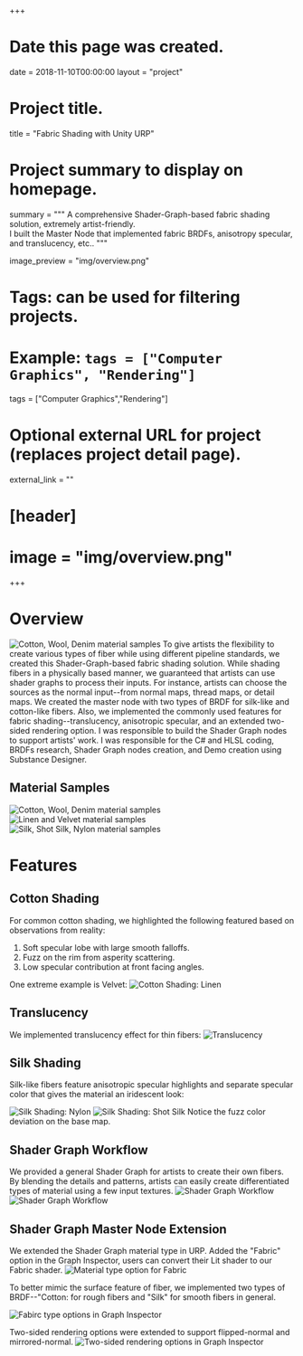 +++
# Date this page was created.
date = 2018-11-10T00:00:00
layout = "project"

# Project title.
title = "Fabric Shading with Unity URP"

# Project summary to display on homepage.
summary = """
A comprehensive Shader-Graph-based fabric shading solution, extremely artist-friendly.<br>
I built the Master Node that implemented fabric BRDFs, anisotropy specular, and translucency, etc..
 """

image_preview = "img/overview.png"

# Tags: can be used for filtering projects.
# Example: `tags = ["Computer Graphics", "Rendering"]`
tags = ["Computer Graphics","Rendering"]

# Optional external URL for project (replaces project detail page).
external_link = ""

# [header]
# image = "img/overview.png"

+++

# Overview
![Cotton, Wool, Denim material samples](img/overview.png)
To give artists the flexibility to create various types of fiber while using different pipeline standards, we created this Shader-Graph-based fabric shading solution. While shading fibers in a physically based manner, we guaranteed that artists can use shader graphs to process their inputs. For instance, artists can choose the sources as the normal input--from normal maps, thread maps, or detail maps. We created the master node with two types of BRDF for silk-like and cotton-like fibers. Also, we implemented the commonly used features for fabric shading--translucency, anisotropic specular, and an extended two-sided rendering option. 
I was responsible to build the Shader Graph nodes to support artists' work. I was responsible for the C# and HLSL coding, BRDFs research, Shader Graph nodes creation, and Demo creation using Substance Designer. 

## Material Samples
![Cotton, Wool, Denim material samples](img/fabric_sample1.png)
![Linen and Velvet material samples](img/fabric_sample2.png)
![Silk, Shot Silk, Nylon material samples](img/fabric_sample3.png)

# Features
## Cotton Shading
For common cotton shading, we highlighted the following featured based on observations from reality:
1. Soft specular lobe with large smooth falloffs.
2. Fuzz on the rim from asperity scattering.
3. Low specular contribution at front facing angles.

One extreme example is Velvet:
![Cotton Shading: Linen](img/fabric_linen.png)

## Translucency
We implemented translucency effect for thin fibers:
![Translucency](img/fabric_translucency.png)

## Silk Shading
Silk-like fibers feature anisotropic specular highlights and separate specular color that gives the material an iridescent look:

![Silk Shading: Nylon](img/fabric_nylon.png)
![Silk Shading: Shot Silk](img/fabric_silk.png)
Notice the fuzz color deviation on the base map.

## Shader Graph Workflow
We provided a general Shader Graph for artists to create their own fibers. By blending the details and patterns, artists can easily create differentiated types of material using a few input textures.
![Shader Graph Workflow](img/fabric_shadergraph.png)
![Shader Graph Workflow](img/fabric_threadmap.png)

## Shader Graph Master Node Extension
We extended the Shader Graph material type in URP. Added the "Fabric" option in the Graph Inspector, users can convert their Lit shader to our Fabric shader. 
![Material type option for Fabric](img/fabric_inspector.png)

To better mimic the surface feature of fiber, we implemented two types of BRDF--"Cotton: for rough fibers and "Silk" for smooth fibers in general. 

![Fabirc type options in Graph Inspector](img/fabric_type.png)

Two-sided rendering options were extended to support flipped-normal and mirrored-normal.
![Two-sided rendering options in Graph Inspector](img/fabric_twosided.png)




